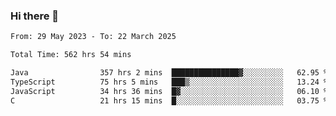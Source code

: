 ### Hi there 👋

<!--START_SECTION:waka-->

```txt
From: 29 May 2023 - To: 22 March 2025

Total Time: 562 hrs 54 mins

Java                357 hrs 2 mins  ███████████████▓░░░░░░░░░   62.95 %
TypeScript          75 hrs 5 mins   ███▒░░░░░░░░░░░░░░░░░░░░░   13.24 %
JavaScript          34 hrs 36 mins  █▓░░░░░░░░░░░░░░░░░░░░░░░   06.10 %
C                   21 hrs 15 mins  █░░░░░░░░░░░░░░░░░░░░░░░░   03.75 %
```

<!--END_SECTION:waka-->
<!--
**the-beef-calculator/the-beef-calculator** is a ✨ _special_ ✨ repository because its `README.md` (this file) appears on your GitHub profile.

Here are some ideas to get you started:

- 🔭 I’m currently working on ...
- 🌱 I’m currently learning ...
- 👯 I’m looking to collaborate on ...
- 🤔 I’m looking for help with ...
- 💬 Ask me about ...
- 📫 How to reach me: ...
- 😄 Pronouns: ...
- ⚡ Fun fact: ...
-->
